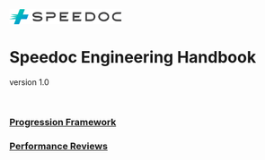 <img src="img/Logo_Speedoc_coloured.png" alt="speedoc logo" width="200px">  


</br>

# Speedoc Engineering Handbook
version 1.0

</br>

### [Progression Framework](growth-framework/framework.md)
### [Performance Reviews]()